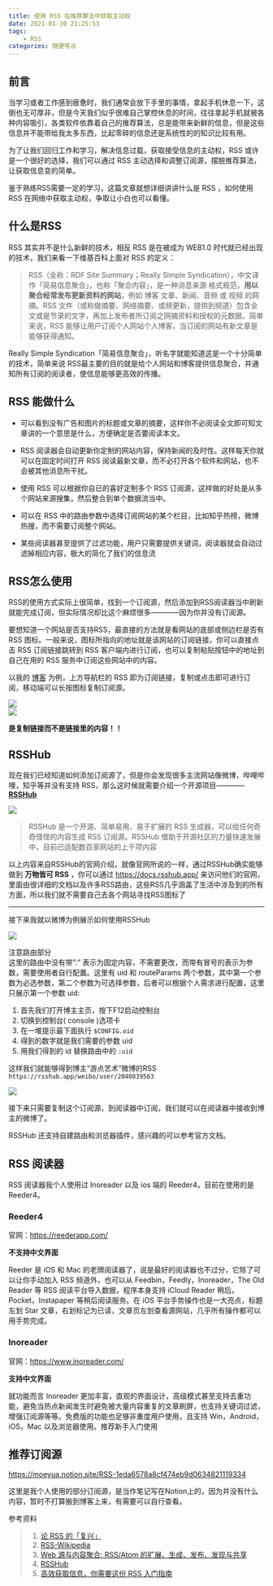 ```yaml
---
title: 使用 RSS 在推荐算法中获取主动权
date: 2021-01-30 21:25:53
tags: 
    - RSS
categories: 随便写点
---
```


## 前言
当学习或者工作感到疲惫时，我们通常会放下手里的事情，拿起手机休息一下，这倒也无可厚非，但是今天我们似乎很难自己掌控休息的时间，往往拿起手机就被各种内容吸引，各类软件依靠着自己的推荐算法，总是能带来新鲜的信息，但是这些信息并不能带给我太多东西，比起零碎的信息还是系统性的的知识比较有用。

<!--more-->

为了让我们回归工作和学习，解决信息过载，获取接受信息的主动权，RSS 或许是一个很好的选择，我们可以通过 RSS 主动选择和调整订阅源，摆脱推荐算法，让获取信息变的简单。

鉴于熟练RSS需要一定的学习，这篇文章就想详细讲讲什么是 RSS ，如何使用 RSS 在网络中获取主动权，争取让小白也可以看懂。



## 什么是RSS
RSS 其实并不是什么新鲜的技术，相反 RSS 是在被成为 WEB1.0 时代就已经出现的技术，我们来看一下维基百科上面对 RSS 的定义：

> RSS（全称：RDF Site Summary；Really Simple Syndication），中文译作「简易信息聚合」，也称「聚合内容」，是一种消息来源 格式规范，**用以聚合经常发布更新资料的网站**，例如 博客 文章、新闻、音频 或 视频 的网摘。RSS 文件（或称做摘要、网络摘要、或频更新，提供到频道）包含全文或是节录的文字，再加上发布者所订阅之网摘资料和授权的元数据。简单来说，RSS 能够让用户订阅个人网站个人博客，当订阅的网站有新文章是能够获得通知。

Really Simple Syndication「简易信息聚合」，听名字就能知道这是一个十分简单的技术，简单来说 RSS最主要的目的就是给个人网站和博客提供信息聚合，并通知所有订阅的阅读者，使信息能够更高效的传播。

## RSS 能做什么
- 可以看到没有广告和图片的标题或文章的摘要，这样你不必阅读全文即可知文章讲的一个意思是什么，方便确定是否要阅读本文。

- RSS 阅读器会自动更新你定制的网站内容，保持新闻的及时性。这样每天你就可以在固定时间打开 RSS 阅读最新文章，而不必打开各个软件和网站，也不会被其他消息所干扰。

- 使用 RSS 可以根据你自已的喜好定制多个 RSS 订阅源，这样做的好处是从多个网站来源搜集，然后整合到单个数据流当中。

- 可以在 RSS 中的路由参数中选择订阅网站的某个栏目，比如知乎热榜，微博热搜，而不需要订阅整个网站。

- 某些阅读器甚至提供了过滤功能，用户只需要提供关键词，阅读器就会自动过滤掉相应内容，极大的简化了我们的信息流

## RSS怎么使用
RSS的使用方式实际上很简单，找到一个订阅源，然后添加到RSS阅读器当中刷新就能完成订阅，但实际情况却比这个麻烦很多————因为你并没有订阅源。

要想知道一个网站是否支持RSS，最直接的方法就是看网站的底部或侧边栏是否有 RSS 图标。一般来说，图标所指向的地址就是该网站的订阅链接，你可以直接点击 RSS 订阅链接跳转到 RSS 客户端内进行订阅，也可以复制粘贴按钮中的地址到自己在用的 RSS 服务中订阅这些网站中的内容。

以我的 [博客](https://moeyua.github.io/) 为例，上方导航栏的 RSS 即为订阅链接，复制或点击即可进行订阅，移动端可以长按图标复制订阅源。

![](https://i.loli.net/2021/01/30/MtbJOLgoknjVC7T.png)  
![](https://i.loli.net/2021/01/30/vyTlD32WhuE5Gr7.png)  

**是复制链接而不是链接里的内容！！**

## RSSHub
现在我们已经知道如何添加订阅源了，但是你会发现很多主流网站像微博，哔哩哔哩，知乎等并没有支持 RSS，那么这时候就需要介绍一个开源项目————[**RSSHub**](https://docs.rsshub.app/)

![](https://i.loli.net/2021/01/30/LoV4s7jxdw2IGmk.png)

> RSSHub 是一个开源、简单易用、易于扩展的 RSS 生成器，可以给任何奇奇怪怪的内容生成 RSS 订阅源。RSSHub 借助于开源社区的力量快速发展中，目前已适配数百家网站的上千项内容

以上内容来自RSSHub的官网介绍，就像官网所说的一样，通过RSSHub确实能够做到 **万物皆可 RSS**  ，你可以通过 <https://docs.rsshub.app/> 来访问他们的官网，里面由很详细的文档以及许多RSS路由，这些RSS几乎涵盖了生活中涉及到的所有方面，所以我们就不需要自己去各个网站寻找RSS图标了

---

接下来我就以微博为例展示如何使用RSSHub

![](https://i.loli.net/2021/01/30/tuD6k5K8GIhsz9n.png)

注意路由部分  
这里的路由中没有带”:” 表示为固定内容，不需要更改，而带有冒号的表示为参数，需要使用者自行配置。这里有 uid 和 routeParams 两个参数，其中第一个参数为必选参数，第二个参数为可选择参数，后者可以根据个人需求进行配置，这里只展示第一个参数 uid:

1. 首先我们打开博主主页，按下F12启动控制台
2. 切换到控制台( console )选项卡
3. 在一堆提示最下面执行 ``$CONFIG.oid``
4. 得到的数字就是我们需要的参数 uid
5. 用我们得到的 id 替换路由中的 ``:uid``

这样我们就能够得到博主“游点艺术”微博的RSS  
``https://rsshub.app/weibo/user/2040839563``

![](https://i.loli.net/2021/01/30/lIYBDeEFxcAm6Ny.png)

接下来只需要复制这个订阅源，到阅读器中订阅，我们就可以在阅读器中接收到博主的微博了。

RSSHub 还支持自建路由和浏览器插件，感兴趣的可以参考官方文档。

## RSS 阅读器
RSS 阅读器我个人使用过 Inoreader 以及 ios 端的 Reeder4，目前在使用的是 Reeder4。

### Reeder4
官网：<https://reederapp.com/>

**不支持中文界面**

Reeder 是 iOS 和 Mac 的老牌阅读器了，说是最好的阅读器也不过分，它除了可以让你手动加入 RSS 频道外，也可以从 Feedbin，Feedly，Inoreader，The Old Reader 等 RSS 阅读平台导入数据，程序本身支持 iCloud Reader 稍后，Pocket，Instapaper 等稍后阅读服务。在 iOS 平台手势操作也是一大亮点，标题左划 Star 文章，右划标记为已读，文章页左划查看源网站，几乎所有操作都可以用手势完成。

### Inoreader
官网：https://www.inoreader.com/

**支持中文界面**

就功能而言 Inoreader 更加丰富，直观的界面设计，高级模式甚至支持去重功能，避免当热点新闻发生时避免被大量内容重复的文章刷屏，也支持关键词过滤，增强订阅源等等。免费版的功能也足够非重度用户使用，且支持 Win，Android，iOS，Mac 以及浏览器使用。推荐新手入门使用

## 推荐订阅源
https://moeyua.notion.site/RSS-1eda6578a8cf474eb9d0634821119334

这里是我个人使用的部分订阅源，是当作笔记写在Notion上的，因为并没有什么内容，暂时不打算搬到博客上来，有需要可以自行查看。

参考资料
> 1. [论 RSS 的「复兴」](https://sspai.com/post/43998)  
> 2. [RSS-Wikipedia](https://zh.wikipedia.org/zh/RSS)  
> 3. [Web 源与内容聚合: RSS/Atom 的扩展、生成、发布、发现与共享](https://www.cnki.net/KCMS/detail/detail.aspx?QueryID=4&CurRec=3&recid=&filename=QBKX200906015&dbname=CJFD2009&dbcode=CJFQ&pr=&urlid=&yx=&uid=WEEvREcwSlJHSldTTGJhYlRqaHdoRU9XSkZ2UlNsYkZkWnlDM3AzTGEzbWdvYkcyQi82Q0pSVFFoUVN1N1crUHBTRT0=A4hF_YAuvQ5obgVAqNKPCYcEjKensW4IQMovwHtwkF4VYPoHbKxJw!!&v=MDU3MDVyRzRIdGpNcVk5RVlZUjhlWDFMdXhZUzdEaDFUM3FUcldNMUZyQ1VSTDZlWmVackZDdm1VYnJCTkMvQWQ=)  
> 4.  [RSSHub](https://docs.rsshub.app/)
> 5.  [高效获取信息，你需要这份 RSS 入门指南](https://sspai.com/post/56391)

